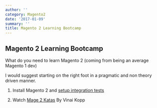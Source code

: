 ```yaml
---
author: ''
category: Magento2
date: '2017-01-09'
summary: ''
title: Magento 2 Learning Bootcamp
---
```

## Magento 2 Learning Bootcamp

What do you need to learn Magento 2 (coming from being an average Magento 1 dev)

I would suggest starting on the right foot in a pragmatic and non theory driven manner.

1. Install Magento 2 and [setup integration tests](http://devdocs.magento.com/guides/v2.0/test/integration/integration_test_setup.html)

2. Watch [Mage 2 Katas](https://www.youtube.com/channel/UCRFDWo7jTlrpEsJxzc7WyPw) By Vinai Kopp
